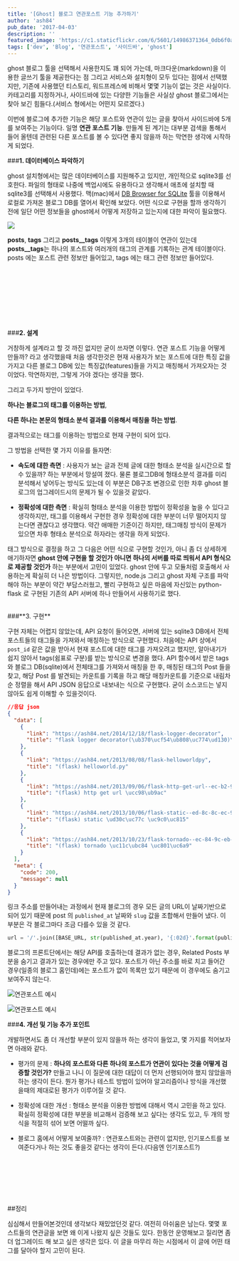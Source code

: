 ```yaml
---
title: '[Ghost] 블로그 연관포스트 기능 추가하기'
author: 'ash84'
pub_date: '2017-04-03'
description: ''
featured_image: 'https://c1.staticflickr.com/6/5601/14986371364_0db6f0aeb2.jpg'
tags: ['dev', 'Blog', '연관포스트', '사이드바', 'ghost']
---
```


ghost 블로그 툴을 선택해서 사용한지도 꽤 되어 가는데, 마크다운(markdown)을 이용한 글쓰기 툴을 제공한다는 점 그리고 서비스와 설치형이 모두 있다는 점에서 선택했지만, 기존에 사용했던 티스토리, 워드프레스에 비해서 몇몇 기능이 없는 것은 사실이다. 카테고리를 지정하거나, 사이드바에 있는 다양한 기능들은 사실상 ghost 블로그에서는 찾아 보긴 힘들다.(서비스 형에서는 어떤지 모르겠다.)

이번에 블로그에 추가한 기능은 해당 포스트와 연관이 있는 글을 찾아서 사이드바에 5개를 보여주는 기능이다. 일명 **연관 포스트 기능**. 만들계 된 계기는 대부분 검색을 통해서 들어 올텐데 관련된 다른 포스트를 볼 수 있다면 좋지 않을까 하는 막연한 생각에 시작하게 되었다. 


###**1. 데이터베이스 파악하기** 

ghost 설치형에서는 많은 데이터베이스를 지원해주고 있지만, 개인적으로 sqlite3를 선호한다. 파일의 형태로 나중에 백업시에도 유용하다고 생각해서 애초에 설치할 때 sqlite3를 선택해서 사용했다. 맥(mac)에서 [DB Browser for SQLite](http://sqlitebrowser.org/) 툴을 이용해서 로컬로 가져온 블로그 DB를 열어서 확인해 보았다. 어떤 식으로 구현을 할까 생각하기 전에 일단 어떤 정보들을 ghost에서 어떻게 저장하고 있는지에 대한 파악이 필요했다. 

![](https://c1.staticflickr.com/1/425/32073552544_6b5d2238b0_h.jpg)

**posts**, **tags** 그리고 **posts__tags** 이렇게 3개의 테이블이 연관이 있는데 **posts__tags**는 하나의 포스트와 여러개의 태그의 관계를 기록하는 관계 테이블이다. posts 에는 포스트 관련 정보만 들어있고, tags 에는 태그 관련 정보만 들어있다. 

<BR/>

 
<script async src="//pagead2.googlesyndication.com/pagead/js/adsbygoogle.js"></script>
<!-- 페이지내_긴_배너 -->
<ins class="adsbygoogle"
     style="display:inline-block;width:728px;height:90px"
     data-ad-client="ca-pub-8699046198561974"
     data-ad-slot="5480877276"></ins>
<script>
(adsbygoogle = window.adsbygoogle || []).push({});
</script>


###**2. 설계**

거창하게 설계라고 할 것 까진 없지만 굳이 쓰자면 이렇다. 연관 포스트 기능을 어떻게 만들까? 라고 생각했을때 처음 생각한것은 현재 사용자가 보는 포스트에 대한 특징 값을 가지고 다른 블로그 DB에 있는 특징값(features)들을 가지고 매칭해서 가져오자는 것이었다. 막연하지만, 그렇게 가야 겠다는 생각을 했다. 

그리고 두가지 방안이 있었다. 

**하나는 블로그의 태그를 이용하는 방법**, 

**다른 하나는 본문의 형태소 분석 결과를 이용해서 매칭을 하는 방법**. 

결과적으로는 태그를 이용하는 방법으로 현재 구현이 되어 있다. 

그 방법을 선택한 몇 가지 이유를 들자면: 

- **속도에 대한 측면** : 사용자가 보는 글과 전체 글에 대한 형태소 분석을 실시간으로 할 수 있을까? 하는 부분에서 망설여 졌다. 물론 블로그DB에 형태소분석 결과를 미리 분석해서 넣어두는 방식도 있는데 이 부분은 DB구조 변경으로 인한 차후 ghost 블로그의 업그레이드시의 문제가 될 수 있을것 같았다. 

- **정확성에 대한 측면** : 확실히 형태소 분석을 이용한 방법이 정확성을 높을 수 있다고 생각하지만, 태그를 이용해서 구현한 경우 정확성에 대한 부분이 너무 떨어지지 않는다면 괜찮다고 생각했다. 약간 애매한 기준이긴 하지만, 태그매칭 방식이 문제가 있으면 차후 형태소 분석으로 하자라는 생각을 하게 되었다. 


태그 방식으로 결정을 하고 그 다음은 어떤 식으로 구현할 것인가, 아니 좀 더 상세하게 애기하자면 **ghost 안에 구현을 할 것인가 아니면 하나의 서버를 따로 띄워서 API 형식으로 제공할 것인가** 하는 부분에서 고민이 있었다. ghost 안에 두고 모듈처럼 호출해서 사용하는게 확실히 더 나은 방법이다. 그렇지만, node.js 그리고 ghost 자체 구조를 파악해야 하는 부분이 약간 부담스러웠고, 빨리 구현하고 싶은 마음에 자신있는 python-flask 로 구현된 기존의 API 서버에 하나 만들어서 사용하기로 했다. 

<BR/>
###**3. 구현** 

구현 자체는 어렵지 않았는데, API 요청이 들어오면, 서버에 있는 sqlite3 DB에서 전체 포스트들의 태그들을 가져와서 매칭하는 방식으로 구현했다. 처음에는 API 상에서 `post_id` 같은 값을 받아서 현재 포스트에 대한 태그를 가져오려고 했지만, 알아내기가 쉽지 않아서 tags(쉼표로 구분)를 받는 방식으로 변경을 했다. API 함수에서 받은 tags와 블로그 DB(sqlite)에서 전체태그를 가져와서 매칭을 한 후, 매칭된 태그의 Post 들을 찾고, 해당 Post 를 발견되는 카운트를 기록을 하고 해당 매칭카운트를 기준으로 내림차순 정렬을 해서 API JSON 응답으로 내보내는 식으로 구현했다. 굳이 소스코드는 넣지 않아도 쉽게 이해할 수 있을것이다.

```json 
//응답 json 
{
  "data": [
    {
      "link": "https://ash84.net/2014/12/18/flask-logger-decorator", 
      "title": "flask logger decorator(\ub370\ucf54\ub808\uc774\ud130)\uc640 \ud568\uaed8 \uc0ac\uc6a9\ud558\uae30"
    }, 
    {
      "link": "https://ash84.net/2013/08/08/flask-helloworldpy", 
      "title": "(flask) helloworld.py"
    }, 
    {
      "link": "https://ash84.net/2013/09/06/flask-http-get-url--ec-b2-98-eb-a6-ac", 
      "title": "(flask) http get url \ucc98\ub9ac"
    }, 
    {
      "link": "https://ash84.net/2013/10/06/flask-static--ed-8c-8c-ec-9d-bc--ec-a7-80-ec-a0-95", 
      "title": "(flask) static \ud30c\uc77c \uc9c0\uc815"
    }, 
    {
      "link": "https://ash84.net/2013/10/23/flask-tornado--ec-84-9c-eb-b2-84--ec-a0-81-ec-9a-a9", 
      "title": "(flask) tornado \uc11c\ubc84 \uc801\uc6a9"
    }
  ], 
  "meta": {
    "code": 200, 
    "message": null
  }
}
```

링크 주소를 만들어내는 과정에서 현재 블로그의 경우 모든 글의 URL이 날짜기반으로 되어 있기 때문에 post 의 `published_at` 날짜와 `slug` 값을 조합해서 만들어 냈다. 이 부분은 각 블로그마다 조금 다를수 있을 것 같다. 

```python
url = '/'.join([BASE_URL, str(published_at.year), '{:02d}'.format(published_at.month), '{:02d}'.format(published_at.day), slug])
```

블로그의 프론트단에서는 해당 API를 호출하는데 결과가 없는 경우, Related Posts 부분을 숨기고 결과가 있는 경우에만 주고 있다. 포스트가 아닌 주소를 바로 치고 들어간 경우(일종의 블로그 홈인데)에는 포스트가 없이 목록만 있기 때문에 이 경우에도 숨기고 보여주지 않는다. 


![연관포스트 예시](https://c1.staticflickr.com/3/2821/32892691466_3d83c0fe2d.jpg)

![연관포스트 예시](https://c1.staticflickr.com/1/579/32118435493_ea3114fbd6.jpg)

###**4. 개선 및 기능 추가 포인트** 

개발하면서도 좀 더 개선할 부분이 있지 않을까 하는 생각이 들었고, 몇 가지를 적어보자면 아래와 같다. 

- 평가의 문제 : **하나의 포스트와 다른 하나의 포스트가 연관이 있다는 것을 어떻게 검증할 것인가?** 만들고 나니 이 질문에 대한 대답이 더 먼저 선행되어야 했지 않았을까 하는 생각이 든다. 뭔가 평가나 테스트 방법이 있어야 알고리즘이나 방식을 개선했을때의 제대로된 평가가 이루어질 것 같다. 

- 정확성에 대한 개선 : 형태소 분석을 이용한 방법에 대해서 역시 고민을 하고 있다. 확실히 정확성에 대한 부분을 비교해서 검증해 보고 싶다는 생각도 있고, 두 개의 방식을 적절히 섞어 보면 어떨까 싶다. 

- 블로그 홈에서 어떻게 보여줄까? : 연관포스트와는 관련이 없지만, 인기포스트를 보여준다거나 하는 것도 좋을것 같다는 생각이 든다.(다음엔 인기포스트?)

 
<script async src="//pagead2.googlesyndication.com/pagead/js/adsbygoogle.js"></script>
<!-- 페이지내_긴_배너 -->
<ins class="adsbygoogle"
     style="display:inline-block;width:728px;height:90px"
     data-ad-client="ca-pub-8699046198561974"
     data-ad-slot="5480877276"></ins>
<script>
(adsbygoogle = window.adsbygoogle || []).push({});
</script>


##정리 

심심해서 만들어본것인데 생각보다 재밌었던것 같다. 여전히 아쉬움은 남는다. 몇몇 포스트들의 연관글을 보면 왜 이게 나왔지 싶은 것들도 있다. 한동안 운영해보고 질리면 좀 더 업그레이드 해 보고 싶은 생각은 있다. 이 글을 마무리 하는 시점에서 이 글에 어떤 태그를 달아야 할지 고민이 된다.











